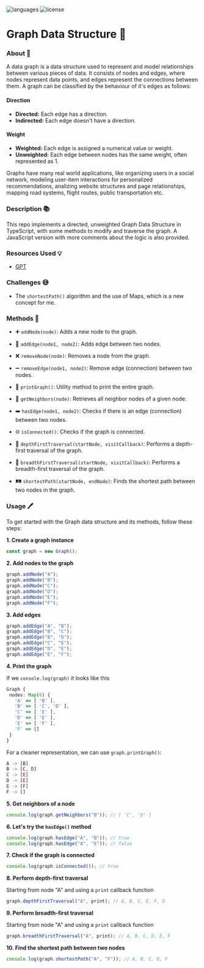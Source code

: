 ![languages](https://img.shields.io/badge/languages-ts-blue)
![license](https://img.shields.io/badge/license-MIT-green)

# Graph Data Structure 🔗

### About 📖

A data graph is a data structure used to represent and model relationships between various pieces of data. It consists of nodes and edges, where nodes represent data points, and edges represent the connections between them. A graph can be classified by the behaviour of it's edges as follows:

#### Direction

- **Directed:** Each edge has a direction.
- **Indirected:** Each edge doesn't have a direction.

#### Weight

- **Weighted:** Each edge is assigned a numerical value or weight.
- **Unweighted:** Each edge between nodes has the same weight, often represented as 1.

Graphs have many real world applications, like organizing users in a social network, modeling user-item interactions for personalized recommendations, analizing website structures and page relationships, mapping road systems, flight routes, public transportation etc.

### Description 📚

This repo implements a directed, unweighted Graph Data Structure in TypeScript, with some methods to modify and traverse the graph. A JavaScript version with more comments about the logic is also provided.

### Resources Used 💡

- [GPT](https://chat.openai.com)

### Challenges 😅

- The `shortestPath()` algorithm and the use of Maps, which is a new concept for me.

### Methods 🔧

- ➕ `addNode(node)`: Adds a new node to the graph.

- 🌟 `addEdge(node1, node2)`: Adds edge between two nodes.

- ❌ `removeNode(node)`: Removes a node from the graph.

- ➖ `removeEdge(node1, node2)`: Remove edge (connection) between two nodes.

- 📜 `printGraph()`: Utility method to print the entire graph.

- 🏡 `getNeighbors(node)`: Retrieves all neighbor nodes of a given node.

- ➡️ `hasEdge(node1, node2)`: Checks if there is an edge (connection) between two nodes.

- 🌐 `isConnected()`: Checks if the graph is connected.

- 🚀 `depthFirstTraversal(startNode, visitCallback)`: Performs a depth-first traversal of the graph.

- 🌊 `breadthFirstTraversal(startNode, visitCallback)`: Performs a breadth-first traversal of the graph.

- 🛤️ `shortestPath(startNode, endNode)`: Finds the shortest path between two nodes in the graph.

### Usage 🖊️

To get started with the Graph data structure and its methods, follow these steps:

**1. Create a graph instance**

```typescript
const graph = new Graph();
```

**2. Add nodes to the graph**

```typescript
graph.addNode("A");
graph.addNode("B");
graph.addNode("C");
graph.addNode("D");
graph.addNode("E");
graph.addNode("F");
```

**3. Add edges**

```typescript
graph.addEdge("A", "B");
graph.addEdge("B", "C");
graph.addEdge("B", "D");
graph.addEdge("C", "E");
graph.addEdge("D", "E");
graph.addEdge("E", "F");
```

**4. Print the graph**

If we `console.log(graph)` it looks like this

```typescript
Graph {
 nodes: Map(6) {
   'A' => [ 'B' ],
   'B' => [ 'C', 'D' ],
   'C' => [ 'E' ],
   'D' => [ 'E' ],
   'E' => [ 'F' ],
   'F' => []
 }
}
```

For a cleaner representation, we can use `graph.printGraph()`:

```typescript
A -> [B]
B -> [C, D]
C -> [E]
D -> [E]
E -> [F]
F -> []
```

**5. Get neighbors of a node**

```typescript
console.log(graph.getNeighbors("B")); // [ 'C', 'D' ]
```

**6. Let's try the `hasEdge()` method**

```typescript
console.log(graph.hasEdge("A", "B")); // true
console.log(graph.hasEdge("A", "E")); // false
```

**7. Check if the graph is connected**

```typescript
console.log(graph.isConnected()); // true
```

**8. Perform depth-first traversal**

Starting from node "A" and using a `print` callback function

```typescript
graph.depthFirstTraversal("A", print); // A, B, C, E, F, D
```

**9. Perform breadth-first traversal**

Starting from node "A" and using a `print` callback function

```typescript
graph.breadthFirstTraversal("A", print); // A, B, C, D, E, F
```

**10. Find the shortest path between two nodes**

```typescript
console.log(graph.shortestPath("A", "F")); // A, B, C, E, F
```
